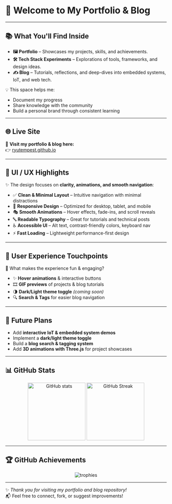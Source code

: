 # 👋 Welcome to My Portfolio & Blog  

---

## 📚 What You'll Find Inside
- **🖼️ Portfolio** – Showcases my projects, skills, and achievements.  
- **🛠️ Tech Stack Experiments** – Explorations of tools, frameworks, and design ideas.  
- **✍️ Blog** – Tutorials, reflections, and deep-dives into embedded systems, IoT, and web tech.  

💡 This space helps me:
- Document my progress  
- Share knowledge with the community  
- Build a personal brand through consistent learning  

---

## 🌐 Live Site
🔗 **Visit my portfolio & blog here:**  
👉 [ryutempest.github.io](https://ryutempest.github.io)

---

## 🎨 UI / UX Highlights
✨ The design focuses on **clarity, animations, and smooth navigation**:  

- ✅ **Clean & Minimal Layout** – Intuitive navigation with minimal distractions  
- 📱 **Responsive Design** – Optimized for desktop, tablet, and mobile  
- 🎭 **Smooth Animations** – Hover effects, fade-ins, and scroll reveals  
- 🔤 **Readable Typography** – Great for tutorials and technical posts  
- ♿ **Accessible UI** – Alt text, contrast-friendly colors, keyboard nav  
- ⚡ **Fast Loading** – Lightweight performance-first design  

---

## 🧩 User Experience Touchpoints
🎉 What makes the experience fun & engaging?  

- ✨ **Hover animations** & interactive buttons  
- 🎞️ **GIF previews** of projects & blog tutorials  
- 🌗 **Dark/Light theme toggle** _(coming soon)_  
- 🔍 **Search & Tags** for easier blog navigation  

---

## 🚀 Future Plans
- Add **interactive IoT & embedded system demos**  
- Implement a **dark/light theme toggle**  
- Build a **blog search & tagging system**  
- Add **3D animations with Three.js** for project showcases  

---

## 📊 GitHub Stats
<p align="center">
  <img src="https://github-readme-stats.vercel.app/api?username=ryutempest&show_icons=true&theme=radical" alt="GitHub stats" height="180"/>
  <img src="https://github-readme-streak-stats.herokuapp.com/?user=ryutempest&theme=radical" alt="GitHub Streak" height="180"/>
</p>  

---

## 🏆 GitHub Achievements
<p align="center">
  <img src="https://github-profile-trophy.vercel.app/?username=ryutempest&theme=onedark&no-frame=true&margin-w=5&row=1" alt="trophies"/>
</p>

---

✨ _Thank you for visiting my portfolio and blog repository!_  
📬 Feel free to connect, fork, or suggest improvements!  
